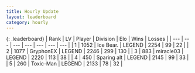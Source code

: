 ```yaml
---
title: Hourly Update
layout: leaderboard
category: hourly
---
```


{: .leaderboard}
| Rank | LV | Player | Division | Elo | Wins | Losses |
| --- | --- | --- | --- | --- | --- | --- |
| <span data-change="0">1</span> | 1052 | <span title="ID: 417840">Ice Bear.</span> | LEGEND | <span data-change="0">2254</span> | <span data-change="0">99</span> | <span data-change="0">22</span> |
| <span data-change="0">2</span> | 1077 | <span title="ID: 315148">GryphonEX</span> | LEGEND | <span data-change="0">2246</span> | <span data-change="0">299</span> | <span data-change="0">130</span> |
| <span data-change="0">3</span> | 883 | <span title="ID: 416373">miracle03</span> | LEGEND | <span data-change="4">2220</span> | <span data-change="1">113</span> | <span data-change="0">38</span> |
| <span data-change="0">4</span> | 450 | <span title="ID: 382502">Sparing alt</span> | LEGEND | <span data-change="0">2145</span> | <span data-change="0">99</span> | <span data-change="0">33</span> |
| <span data-change="0">5</span> | 260 | <span title="ID: 521263">Toxic-Man</span> | LEGEND | <span data-change="0">2133</span> | <span data-change="0">78</span> | <span data-change="0">32</span> |